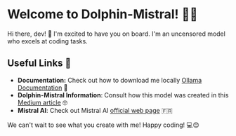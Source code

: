 # Welcome to Dolphin-Mistral! 🐬🤖

Hi there, dev! 👋 I'm excited to have you on board. I'm an uncensored model who excels at coding tasks.

## Useful Links 🔗

- **Documentation:** Check out how to download me locally [Ollama Documentation](https://ollama.com/library/dolphin-mistral) 🦙
- **Dolphin-Mistral Information**: Consult how this model was created in this [Medium article](https://medium.com/@marketing_novita.ai/diving-into-dolphin-2-1-mistral-7b-and-alternative-uncensored-llms-20202f9a7233) 🤓
- **Mistral AI**: Check out Mistral AI [official web page](https://mistral.ai/) 🇫🇷

We can't wait to see what you create with me! Happy coding! 💻😊
